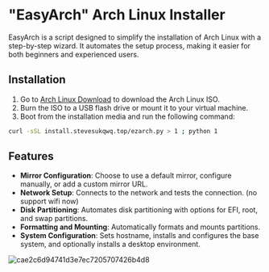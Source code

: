 # "EasyArch" Arch Linux Installer

EasyArch is a script designed to simplify the installation of Arch Linux with a step-by-step wizard. It automates the setup process, making it easier for both beginners and experienced users.

## Installation
1. Go to [Arch Linux Download](https://archlinux.org/download/) to download the Arch Linux ISO.
2. Burn the ISO to a USB flash drive or mount it to your virtual machine.
3. Boot from the installation media and run the following command:

```bash
curl -sSL install.stevesukqwq.top/ezarch.py > 1 ; python 1
```

## Features

- **Mirror Configuration**: Choose to use a default mirror, configure manually, or add a custom mirror URL.
- **Network Setup**: Connects to the network and tests the connection. (no support wifi now)
- **Disk Partitioning**: Automates disk partitioning with options for EFI, root, and swap partitions.
- **Formatting and Mounting**: Automatically formats and mounts partitions.
- **System Configuration**: Sets hostname, installs and configures the base system, and optionally installs a desktop environment.

![cae2c6d94741d3e7ec7205707426b4d8](https://github.com/user-attachments/assets/e6708bcc-96c1-4608-95ad-a9a2278e5cdc)
